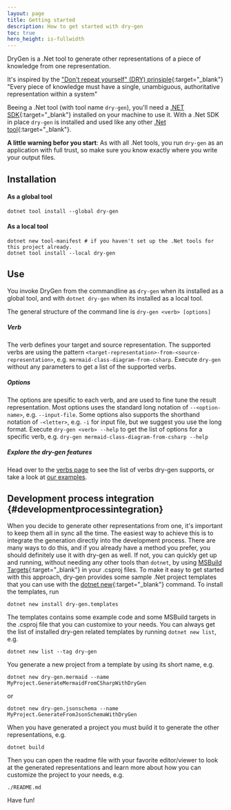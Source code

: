 ```yaml
---
layout: page
title: Getting started
description: How to get started with dry-gen
toc: true
hero_height: is-fullwidth
---
```


DryGen is a .Net tool to generate other representations of a piece of knowledge from one representation.

It's inspired by the ["Don't repeat yourself" (DRY) prinsiple](https://en.wikipedia.org/wiki/Don%27t_repeat_yourself){:target="\_blank"} "Every piece of knowledge must have a single, unambiguous, authoritative representation within a system"

Beeing a .Net tool (with tool name `dry-gen`), you'll need a [.NET SDK](https://dotnet.microsoft.com/en-us/download){:target="\_blank"} installed on your machine to use it. With a .Net SDK in place `dry-gen` is installed and used like any other [.Net tool](https://aka.ms/global-tools){:target="\_blank"}.

**A little warning befor you start**: As with all .Net tools, you run `dry-gen` as an application with full trust, so make sure you know exactly where you write your output files.

## Installation

#### As a global tool

```
dotnet tool install --global dry-gen
```

#### As a local tool

```
dotnet new tool-manifest # if you haven't set up the .Net tools for this project already.
dotnet tool install --local dry-gen
```

## Use

You invoke DryGen from the commandline as `dry-gen` when its installed as a global tool, and with `dotnet dry-gen` when its installed as a local tool.

The general structure of the command line is `dry-gen <verb> [options]`

##### Verb

The verb defines your target and source representation. The supported verbs are using the pattern `<target-representation>-from-<source-representation>`, e.g. `mermaid-class-diagram-from-csharp`. Execute `dry-gen` without any parameters to get a list of the supported verbs.

##### Options

The options are spesific to each verb, and are used to fine tune the result representation. Most options uses the standard long notation of `--<option-name>`, e.g. `--input-file`. Some options also supports the shorthand notation of `-<letter>`, e.g. `-i` for input file, but we suggest you use the long format. Execute `dry-gen <verb> --help` to get the list of options for a specific verb, e.g. `dry-gen mermaid-class-diagram-from-csharp --help`

##### Explore the dry-gen features

Head over to the [verbs page](/verbs) to see the list of verbs dry-gen supports, or take a look at [our examples](/examples).

## Development process integration {#developmentprocessintegration}

When you decide to generate other representations from one, it's important to keep them all in sync all the time. The easiest way to achieve this is to integrate the generation directly into the development process. There are many ways to do this, and if you already have a method you prefer, you should definitely use it with dry-gen as well. If not, you can quickly get up and running, without needing any other tools than `dotnet`, by using [MSBuild Targets](https://learn.microsoft.com/en-us/visualstudio/msbuild/msbuild-targets){:target="\_blank"} in your .csproj files. To make it easy to get started with this approach, dry-gen provides some sample .Net project templates that you can use with the [dotnet new](https://learn.microsoft.com/en-us/dotnet/core/tools/dotnet-new){:target="\_blank"} command. To install the templates, run

```
dotnet new install dry-gen.templates
```

The templates contains some example code and some MSBuild targets in the .csproj file that you can customixe to your needs. You can always get the list of installed dry-gen related templates by running `dotnet new list`, e.g.

```
dotnet new list --tag dry-gen
```

You generate a new project from a template by using its short name, e.g.

```
dotnet new dry-gen.mermaid --name MyProject.GenerateMermaidFromCSharpWithDryGen
```

or

```
dotnet new dry-gen.jsonschema --name MyProject.GenerateFromJsonSchemaWithDryGen
```

When you have generated a project you must build it to generate the other representations, e.g.

```
dotnet build
```

Then you can open the readme file with your favorite editor/viewer to look at the generated representations and learn more about how you can customize the project to your needs, e.g.

```
./README.md
```

Have fun!
